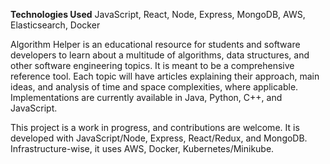 **Technologies Used** JavaScript, React, Node, Express, MongoDB, AWS, Elasticsearch, Docker

Algorithm Helper is an educational resource for students and software developers to learn about a multitude of algorithms, data structures, and other software engineering topics. It is meant to be a comprehensive reference tool. Each topic will have articles explaining their approach, main ideas, and analysis of time and space complexities, where applicable. Implementations are currently available in Java, Python, C++, and JavaScript.

This project is a work in progress, and contributions are welcome. It is developed with JavaScript/Node, Express, React/Redux, and MongoDB. Infrastructure-wise, it uses AWS, Docker, Kubernetes/Minikube.
